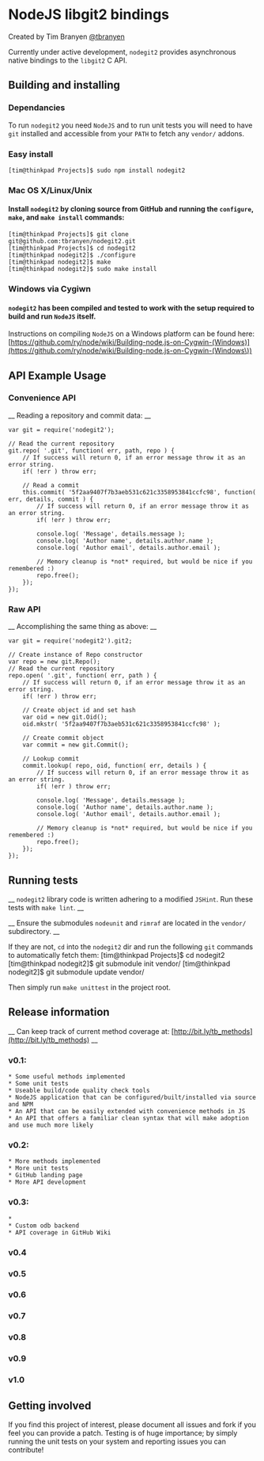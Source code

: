 NodeJS libgit2 bindings
=======================

Created by Tim Branyen [@tbranyen](http://twitter.com/tbranyen)

Currently under active development, `nodegit2` provides asynchronous native bindings to the `libgit2` C API.

Building and installing
-----------------------

### Dependancies ###
To run `nodegit2` you need `NodeJS` and to run unit tests you will need to have `git` installed and accessible from your `PATH` to fetch any `vendor/` addons.

### Easy install ###

    [tim@thinkpad Projects]$ sudo npm install nodegit2

### Mac OS X/Linux/Unix ###

#### Install `nodegit2` by cloning source from __GitHub__ and running the `configure`, `make`, and `make install` commands: ####

    [tim@thinkpad Projects]$ git clone git@github.com:tbranyen/nodegit2.git
    [tim@thinkpad Projects]$ cd nodegit2
    [tim@thinkpad nodegit2]$ ./configure
    [tim@thinkpad nodegit2]$ make
    [tim@thinkpad nodegit2]$ sudo make install

### Windows via Cygiwn ###

#### `nodegit2` has been compiled and tested to work with the setup required to build and run `NodeJS` itself. ####

Instructions on compiling `NodeJS` on a Windows platform can be found here:
[https://github.com/ry/node/wiki/Building-node.js-on-Cygwin-(Windows)](https://github.com/ry/node/wiki/Building-node.js-on-Cygwin-(Windows\))

API Example Usage
-----------------

### Convenience API ###
__ Reading a repository and commit data: __

    var git = require('nodegit2');
    
    // Read the current repository
    git.repo( '.git', function( err, path, repo ) {
        // If success will return 0, if an error message throw it as an error string.
        if( !err ) throw err;

        // Read a commit
        this.commit( '5f2aa9407f7b3aeb531c621c3358953841ccfc98', function( err, details, commit ) {
            // If success will return 0, if an error message throw it as an error string.
            if( !err ) throw err;

            console.log( 'Message', details.message );
            console.log( 'Author name', details.author.name );
            console.log( 'Author email', details.author.email );

            // Memory cleanup is *not* required, but would be nice if you remembered :)
            repo.free();
        });
    });

### Raw API ###
__ Accomplishing the same thing as above: __

    var git = require('nodegit2').git2;
    
    // Create instance of Repo constructor
    var repo = new git.Repo();
    // Read the current repository
    repo.open( '.git', function( err, path ) {
        // If success will return 0, if an error message throw it as an error string.
        if( !err ) throw err;

        // Create object id and set hash
        var oid = new git.Oid();
        oid.mkstr( '5f2aa9407f7b3aeb531c621c3358953841ccfc98' );

        // Create commit object
        var commit = new git.Commit();

        // Lookup commit
        commit.lookup( repo, oid, function( err, details ) {
            // If success will return 0, if an error message throw it as an error string.
            if( !err ) throw err;

            console.log( 'Message', details.message );
            console.log( 'Author name', details.author.name );
            console.log( 'Author email', details.author.email );

            // Memory cleanup is *not* required, but would be nice if you remembered :)
            repo.free();
        });
    });

Running tests
-------------

__ `nodegit2` library code is written adhering to a modified `JSHint`. Run these tests with `make lint`. __

__ Ensure the submodules `nodeunit` and `rimraf` are located in the `vendor/` subdirectory. __

If they are not, `cd` into the `nodegit2` dir and run the following `git` commands to automatically fetch them:
    [tim@thinkpad Projects]$ cd nodegit2
    [tim@thinkpad nodegit2]$ git submodule init vendor/
    [tim@thinkpad nodegit2]$ git submodule update vendor/

Then simply run `make unittest` in the project root.

Release information
-------------------

__ Can keep track of current method coverage at: [http://bit.ly/tb_methods](http://bit.ly/tb_methods) __

### v0.1: ###
    * Some useful methods implemented
    * Some unit tests
    * Useable build/code quality check tools
    * NodeJS application that can be configured/built/installed via source and NPM
    * An API that can be easily extended with convenience methods in JS
    * An API that offers a familiar clean syntax that will make adoption and use much more likely

### v0.2: ###
    * More methods implemented
    * More unit tests
    * GitHub landing page
    * More API development

### v0.3: ###
    * 
    * Custom odb backend
    * API coverage in GitHub Wiki

### v0.4 ###

### v0.5 ###

### v0.6 ###

### v0.7 ###

### v0.8 ###

### v0.9 ###

### v1.0 ###

Getting involved
----------------

If you find this project of interest, please document all issues and fork if you feel you can provide a patch.  Testing is of huge importance; by simply running the unit tests on your system and reporting issues you can contribute!
